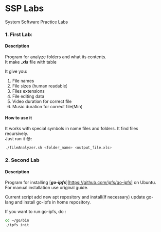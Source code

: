 # SSP Labs
System Software Practice Labs

### 1. First Lab:

#### Description
 Program for analyze folders and what its contents.\
 It make <em><strong>.xls</strong></em> file with table

 It give you:
<ol>
<li>File names</li>
<li>File sizes (human readable)</li>
<li>Files extensions</li>
<li>File editing data</li>
<li>Video duration for correct file</li>
<li>Music duration for correct file(Min)</li>
</ol>

#### How to use it
It works with special symbols in name files and folders. It find files recursively.\
Just run it :sunglasses::
```bash
./fileAnalyzer.sh <folder_name> <output_file.xls>
```
### 2. Second Lab

#### Description
  Program for installing [<em><strong>go-ipfs</strong></em>][https://github.com/ipfs/go-ipfs] on Ubuntu.
  For manual installation use original guide.

  Current script add new apt repository and install(If necessary) update go-lang and install go-ipfs in home repository.

  If you want to run go-ipfs, do :
  ```bash
  cd ~/go/bin
  ./ipfs init
  ```
